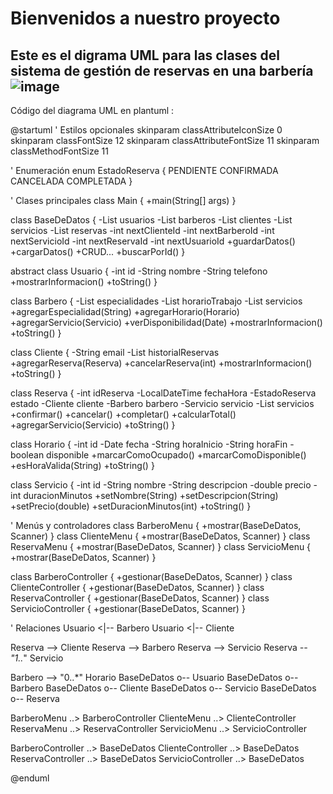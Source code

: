 # Bienvenidos a nuestro proyecto
Este es el digrama UML para las clases del sistema de gestión de reservas en una barbería
![image](https://github.com/user-attachments/assets/975f0006-340f-4df0-adc5-82663e1dd0dd)
-------------------------------------------------------------------
Código del diagrama UML en plantuml :

@startuml
' Estilos opcionales
skinparam classAttributeIconSize 0
skinparam classFontSize 12
skinparam classAttributeFontSize 11
skinparam classMethodFontSize 11

' Enumeración
enum EstadoReserva {
  PENDIENTE
  CONFIRMADA
  CANCELADA
  COMPLETADA
}

' Clases principales
class Main {
  +main(String[] args)
}

class BaseDeDatos {
  -List<Usuario> usuarios
  -List<Barbero> barberos
  -List<Cliente> clientes
  -List<Servicio> servicios
  -List<Reserva> reservas
  -int nextClienteId
  -int nextBarberoId
  -int nextServicioId
  -int nextReservaId
  -int nextUsuarioId
  +guardarDatos()
  +cargarDatos()
  +CRUD...
  +buscarPorId()
}

abstract class Usuario {
  -int id
  -String nombre
  -String telefono
  +mostrarInformacion()
  +toString()
}

class Barbero {
  -List<String> especialidades
  -List<Horario> horarioTrabajo
  -List<Servicio> servicios
  +agregarEspecialidad(String)
  +agregarHorario(Horario)
  +agregarServicio(Servicio)
  +verDisponibilidad(Date)
  +mostrarInformacion()
  +toString()
}

class Cliente {
  -String email
  -List<Reserva> historialReservas
  +agregarReserva(Reserva)
  +cancelarReserva(int)
  +mostrarInformacion()
  +toString()
}

class Reserva {
  -int idReserva
  -LocalDateTime fechaHora
  -EstadoReserva estado
  -Cliente cliente
  -Barbero barbero
  -Servicio servicio
  -List<Servicio> servicios
  +confirmar()
  +cancelar()
  +completar()
  +calcularTotal()
  +agregarServicio(Servicio)
  +toString()
}

class Horario {
  -int id
  -Date fecha
  -String horaInicio
  -String horaFin
  -boolean disponible
  +marcarComoOcupado()
  +marcarComoDisponible()
  +esHoraValida(String)
  +toString()
}

class Servicio {
  -int id
  -String nombre
  -String descripcion
  -double precio
  -int duracionMinutos
  +setNombre(String)
  +setDescripcion(String)
  +setPrecio(double)
  +setDuracionMinutos(int)
  +toString()
}

' Menús y controladores
class BarberoMenu {
  +mostrar(BaseDeDatos, Scanner)
}
class ClienteMenu {
  +mostrar(BaseDeDatos, Scanner)
}
class ReservaMenu {
  +mostrar(BaseDeDatos, Scanner)
}
class ServicioMenu {
  +mostrar(BaseDeDatos, Scanner)
}

class BarberoController {
  +gestionar(BaseDeDatos, Scanner)
}
class ClienteController {
  +gestionar(BaseDeDatos, Scanner)
}
class ReservaController {
  +gestionar(BaseDeDatos, Scanner)
}
class ServicioController {
  +gestionar(BaseDeDatos, Scanner)
}

' Relaciones
Usuario <|-- Barbero
Usuario <|-- Cliente

Reserva --> Cliente
Reserva --> Barbero
Reserva --> Servicio
Reserva *-- "1..*" Servicio

Barbero --> "0..*" Horario
BaseDeDatos o-- Usuario
BaseDeDatos o-- Barbero
BaseDeDatos o-- Cliente
BaseDeDatos o-- Servicio
BaseDeDatos o-- Reserva

BarberoMenu ..> BarberoController
ClienteMenu ..> ClienteController
ReservaMenu ..> ReservaController
ServicioMenu ..> ServicioController

BarberoController ..> BaseDeDatos
ClienteController ..> BaseDeDatos
ReservaController ..> BaseDeDatos
ServicioController ..> BaseDeDatos

@enduml

